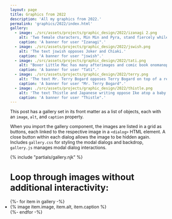 ```yaml
---
layout: page
title: Graphics from 2022
description: 'All my graphics from 2022.'
permalink: 'graphics/2022/index.html'
gallery:
  - image: ./src/assets/projects/graphic_design/2022/izanagi 2.png
    alt: 'Two female characters, Min Min and Pyra, stand fiercely while the text Izanagi displays next to them.'
    caption: 'A banner for user "Izanagi".'
  - image: ./src/assets/projects/graphic_design/2022/jswish.png
    alt: 'The text jswish opposes Joker and Chiaki.'
    caption: 'A banner for user "jswish".'
  - image: ./src/assets/projects/graphic_design/2022/tati.png
    alt: "Boxer Little Mac has many afterimages and comic book onomanopea ("snap", "tak, "tap", "squeak", "ping") while the text Tati displays on the right."
    caption: 'A banner for user "Tati".'
  - image: ./src/assets/projects/graphic_design/2022/terry.png
    alt: 'The text Mr. Terry Bogard opposes Terry Bogard on top of a red background.'
    caption: 'A banner for user "Mr. Terry Bogard".'
  - image: ./src/assets/projects/graphic_design/2022/thistle.png
    alt: 'The text Thistle and Japanese writing oppose Ike atop a baby blue background and Byleth atop a city.'
    caption: 'A banner for user "Thistle".'
---
```


This post has a gallery set in its front matter as a list of objects, each with an `image`, `alt`, and `caption` property.

When you import the gallery component, the images are listed in a grid as buttons, each linked to the respective image in a `<dialog>` HTML element. A close button within each dialog allows the image to be hidden again. Includes `gallery.css` for styling the modal dialogs and backdrop, `gallery.js` manages modal dialog interactions.

{% include "partials/gallery.njk" %}

# Loop through images without additional interactivity:

<ul class="gallery" role="list" style="padding: 0;">
  {%- for item in gallery -%}
    <li>{% image item.image, item.alt, item.caption %}</li>
  {%- endfor -%}
</ul>
